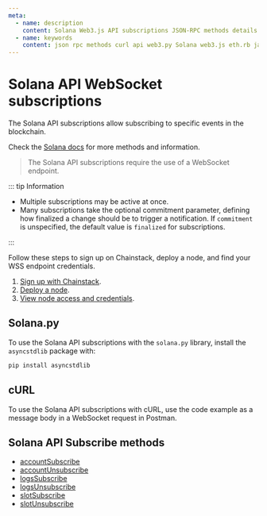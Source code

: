 ```yaml
---
meta:
  - name: description
    content: Solana Web3.js API subscriptions JSON-RPC methods details and code examples.
  - name: keywords
    content: json rpc methods curl api web3.py Solana web3.js eth.rb javascript python
---
```


# Solana API WebSocket subscriptions

The Solana API subscriptions allow subscribing to specific events in the blockchain.

Check the [Solana docs](https://docs.solana.com/developing/clients/jsonrpc-api#subscription-websocket) for more methods and information.

> The Solana API subscriptions require the use of a WebSocket endpoint.

::: tip Information

* Multiple subscriptions may be active at once. 
* Many subscriptions take the optional commitment parameter, defining how finalized a change should be to trigger a notification. If `commitment` is unspecified, the default value is `finalized` for subscriptions.

:::

Follow these steps to sign up on Chainstack, deploy a node, and find your WSS endpoint credentials.

1. <a href="https://console.chainstack.com/user/account/create" target="_blank">Sign up with Chainstack</a>.
1. [Deploy a node](/platform/join-a-public-network#join-a-polygon-pos-network).
1. [View node access and credentials](/platform/view-node-access-and-credentials).


## Solana.py

To use the Solana API subscriptions with the `solana.py` library, install the `asyncstdlib` package with:

```sh
pip install asyncstdlib
```

## cURL

To use the Solana API subscriptions with cURL, use the code example as a message body in a WebSocket request in Postman.

## Solana API Subscribe methods

* [accountSubscribe](/api/solana/accountsubscribe)
* [accountUnsubscribe](/api/solana/accountunsubscribe)
* [logsSubscribe](/api/solana/logssubscribe)
* [logsUnsubscribe](/api/solana/logsunsubscribe)
* [slotSubscribe](/api/solana/slotsubscribe)
* [slotUnsubscribe](/api/solana/slotunsubscribe)
